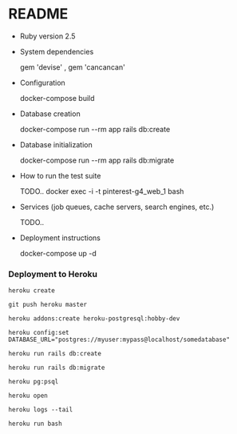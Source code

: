 # README


* Ruby version
    2.5
* System dependencies

    gem 'devise' ,  gem 'cancancan'

* Configuration
    
    docker-compose build

* Database creation
    
    docker-compose run --rm app rails db:create
   
* Database initialization

    docker-compose run --rm app rails db:migrate

* How to run the test suite

    TODO..
    docker exec -i -t pinterest-g4_web_1 bash

* Services (job queues, cache servers, search engines, etc.)

    TODO..

* Deployment instructions
    
    docker-compose up -d

### Deployment to Heroku

   	heroku create
	
	git push heroku master

    heroku addons:create heroku-postgresql:hobby-dev

    heroku config:set DATABASE_URL="postgres://myuser:mypass@localhost/somedatabase"

    heroku run rails db:create

    heroku run rails db:migrate

    heroku pg:psql
    
    heroku open

    heroku logs --tail

    heroku run bash

    


